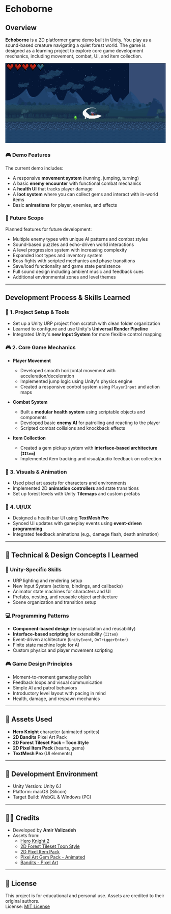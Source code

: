 # Echoborne

## Overview
**Echoborne** is a 2D platformer game demo built in Unity. You play as a sound-based creature navigating a quiet forest world. The game is designed as a learning project to explore core game development mechanics, including movement, combat, UI, and item collection.

![gameplay demo image](./echobornedemoimg.png)

### 🎮 Demo Features
The current demo includes:
- A responsive **movement system** (running, jumping, turning)
- A basic **enemy encounter** with functional combat mechanics
- A **health UI** that tracks player damage
- A **loot system** where you can collect gems and interact with in-world items
- Basic **animations** for player, enemies, and effects

### 🔮 Future Scope
Planned features for future development:
- Multiple enemy types with unique AI patterns and combat styles
- Sound-based puzzles and echo-driven world interactions
- A level progression system with increasing complexity
- Expanded loot types and inventory system
- Boss fights with scripted mechanics and phase transitions
- Save/load functionality and game state persistence
- Full sound design including ambient music and feedback cues
- Additional environmental zones and level themes

---

## Development Process & Skills Learned

### 🔧 1. Project Setup & Tools
- Set up a Unity URP project from scratch with clean folder organization
- Learned to configure and use Unity's **Universal Render Pipeline**
- Integrated Unity's **new Input System** for more flexible control mapping

### 🎮 2. Core Game Mechanics
- **Player Movement**
  - Developed smooth horizontal movement with acceleration/deceleration
  - Implemented jump logic using Unity's physics engine
  - Created a responsive control system using `PlayerInput` and action maps

- **Combat System**
  - Built a **modular health system** using scriptable objects and components
  - Developed basic **enemy AI** for patrolling and reacting to the player
  - Scripted combat collisions and knockback effects

- **Item Collection**
  - Created a gem pickup system with **interface-based architecture (`IItem`)**
  - Implemented item tracking and visual/audio feedback on collection

### 🎨 3. Visuals & Animation
- Used pixel art assets for characters and environments
- Implemented 2D **animation controllers** and state transitions
- Set up forest levels with Unity **Tilemaps** and custom prefabs

### 🧩 4. UI/UX
- Designed a health bar UI using **TextMesh Pro**
- Synced UI updates with gameplay events using **event-driven programming**
- Integrated feedback animations (e.g., damage flash, death animation)

---

## 🧠 Technical & Design Concepts I Learned

### 🧰 Unity-Specific Skills
- URP lighting and rendering setup
- New Input System (actions, bindings, and callbacks)
- Animator state machines for characters and UI
- Prefabs, nesting, and reusable object architecture
- Scene organization and transition setup

### 💻 Programming Patterns
- **Component-based design** (encapsulation and reusability)
- **Interface-based scripting** for extensibility (`IItem`)
- Event-driven architecture (`UnityEvent`, `OnTriggerEnter`)
- Finite state machine logic for AI
- Custom physics and player movement scripting

### 🎮 Game Design Principles
- Moment-to-moment gameplay polish
- Feedback loops and visual communication
- Simple AI and patrol behaviors
- Introductory level layout with pacing in mind
- Health, damage, and respawn mechanics

---

## 📁 Assets Used

- **Hero Knight** character (animated sprites)
- **2D Bandits** Pixel Art Pack
- **2D Forest Tileset Pack – Toon Style**
- **2D Pixel Item Pack** (hearts, gems)
- **TextMesh Pro** (UI elements)

---

## 🧪 Development Environment

- Unity Version: Unity 6.1
- Platform: macOS (Silicon)
- Target Build: WebGL & Windows (PC)

---

## 🙋‍♂️ Credits

- Developed by **Amir Valizadeh**
- Assets from:
  - [Hero Knight 2](https://assetstore.unity.com/packages/2d/characters/hero-knight-2-168019)
  - [2D Forest Tileset Toon Style](https://assetstore.unity.com/packages/2d/environments/2d-forest-tileset-pack-toon-style-93499)
  - [2D Pixel Item Pack](https://assetstore.unity.com/packages/2d/gui/icons/2d-pixel-item-asset-pack-99645)
  - [Pixel Art Gem Pack - Animated](https://assetstore.unity.com/packages/2d/environments/pixel-art-gem-pack-animated-277559)
  - [Bandits - Pixel Art](https://assetstore.unity.com/packages/2d/characters/bandits-pixel-art-104130)

---

## 📄 License

This project is for educational and personal use. Assets are credited to their original authors.  
License: [MIT License](https://www.mit.edu/~amini/LICENSE.md)
